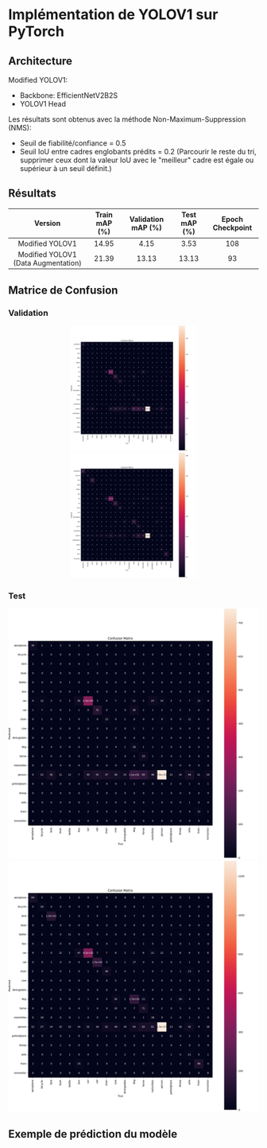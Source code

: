 # **Implémentation de YOLOV1 sur PyTorch**
## **Architecture**
Modified YOLOV1:
  -  Backbone: EfficientNetV2B2S
  -  YOLOV1 Head

Les résultats sont obtenus avec la méthode Non-Maximum-Suppression (NMS):
  - Seuil de fiabilité/confiance = 0.5
  - Seuil IoU entre cadres englobants prédits = 0.2 (Parcourir le reste du tri, supprimer ceux dont la valeur IoU avec le "meilleur" cadre est égale ou supérieur à un seuil définit.)

## **Résultats**
|Version                            | Train mAP (%)| Validation mAP (%)| Test mAP (%)| Epoch Checkpoint|
|:---:                              |:---:         |:---:              |:---:        |:---:            |
|Modified YOLOV1                    |14.95         |4.15               |3.53         |108              |
|Modified YOLOV1 (Data Augmentation)|21.39         |13.13              |13.13        |93               |

## **Matrice de Confusion**
### **Validation**
<p align="center">
  <img width = 50% height= 50% src="./Images/M_YOLOV1_Val_CM.png">
  <img width = 50% height= 50% src="./Images/M_YOLOV1_Data_Aug_Val_CM.png">
</p>

### **Test**
<p align="center">
  <img src="./Images/M_YOLOV1_Test_CM.png">
  <img src="./Images/M_YOLOV1_Data_Aug_Test_CM.png">
</p>

## **Exemple de prédiction du modèle**

